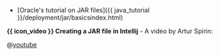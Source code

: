 * [Oracle's tutorial on JAR files]({{ java_tutorial }}/deployment/jar/basicsindex.html)

**{{ icon_video }} Creating a JAR file in Intellij** - A video by Artur Spirin:

@[youtube](3Xo6zSBgdgk)

